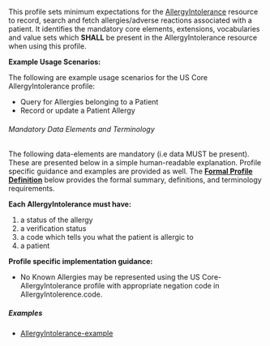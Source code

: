 This profile sets minimum expectations for the [AllergyIntolerance] resource to record, search and fetch allergies/adverse reactions associated with a patient.  It identifies the mandatory core elements, extensions, vocabularies and value sets which **SHALL** be present in the AllergyIntolerance resource when using this profile.

**Example Usage Scenarios:**



The following are example usage scenarios for the US Core AllergyIntolerance
 profile:

-   Query for Allergies belonging to a Patient
-   Record or update a Patient Allergy

###### Mandatory Data Elements and Terminology


The following data-elements are mandatory (i.e data MUST be present). These are presented below in a simple human-readable explanation.  Profile specific guidance and examples are provided as well.  The [**Formal Profile Definition**](#summary) below provides the  formal summary, definitions, and  terminology requirements.  

**Each AllergyIntolerance must have:**

1.  a status of the allergy
1.  a verification status
1.  a code which tells you what the patient is allergic to
1.  a patient

**Profile specific implementation guidance:**

* No Known Allergies may be represented using the US Core-AllergyIntolerance profile with appropriate negation code in AllergyIntolerence.code.

##### Examples

- [AllergyIntolerance-example](AllergyIntolerance-example.html)

[AllergyIntolerance]: {{site.data.fhir.path}}allergyintolerance.html
